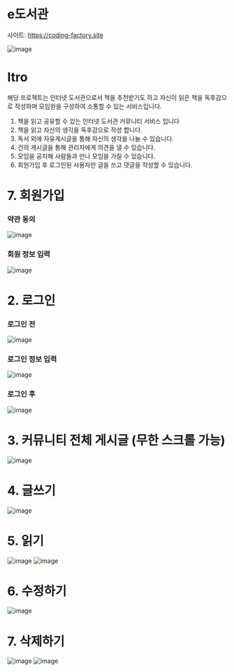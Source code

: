 # e도서관

사이트: https://coding-factory.site

![image](https://user-images.githubusercontent.com/61128538/169918135-5bd35c9e-fa98-4b7b-89a3-b52d657bc187.png)

# Itro

해당 프로젝트는 인터넷 도서관으로서 책을 추천받기도 하고 자신이 읽은 책을 독후감으로 작성하며
모임원을 구성하여 소통할 수 있는 서비스입니다.

1. 책을 읽고 공유할 수 있는 인터넷 도서관 커뮤니티 서비스 입니다
2. 책을 읽고 자신의 생각을 독후감으로 작성 합니다.
3. 독서 외에 자유게시글을 통해 자신의 생각을 나눌 수 있습니다.
4. 건의 게시글을 통해 관리자에게 의견을 낼 수 있습니다.
5. 모임을 공지해 사람들과 만나 모임을 가질 수 있습니다.
6. 회원가입 후 로그인된 사용자만 글을 쓰고 댓글을 작성할 수 있습니다.

# 7. 회원가입

### 약관 동의

![image](https://user-images.githubusercontent.com/61128538/153403470-330a9735-768c-4d75-bab9-c0d8dd233d4a.png)

### 회원 정보 입력

![image](https://user-images.githubusercontent.com/61128538/153403564-4361cc81-7a9b-407d-8ac6-37fc1707e5a5.png)

# 2. 로그인

### 로그인 전

![image](https://user-images.githubusercontent.com/61128538/153403692-95924e83-08a5-4339-ad98-40f32b496c37.png)

### 로그인 정보 입력

![image](https://user-images.githubusercontent.com/61128538/153403618-bebfeda0-d451-48d5-846a-1a132e478a15.png)

### 로그인 후

![image](https://user-images.githubusercontent.com/61128538/153403732-760853f0-af0a-4da0-8499-45cb2d834f96.png)

# 3. 커뮤니티 전체 게시글 (무한 스크롤 가능)

![image](https://user-images.githubusercontent.com/61128538/153403861-c78e0889-ba9f-4761-96ce-e695180f1e72.png)

# 4. 글쓰기

![image](https://user-images.githubusercontent.com/61128538/153404030-f0f3e5d5-62e0-412a-a23a-b8dd4ac13c97.png)

# 5. 읽기

![image](https://user-images.githubusercontent.com/61128538/153404098-f4403c4a-e9fb-4456-a1bc-6c13e79c0c6e.png)
![image](https://user-images.githubusercontent.com/61128538/153404136-975e0bad-e5b8-4fc5-aa25-3165a231eb32.png)

# 6. 수정하기

![image](https://user-images.githubusercontent.com/61128538/153404264-2e1e3475-6166-497d-9d49-9f24514d0fb1.png)

# 7. 삭제하기

![image](https://user-images.githubusercontent.com/61128538/153404384-3d1fa73e-b8c5-4f40-814f-d52d45e6a5c6.png)
![image](https://user-images.githubusercontent.com/61128538/153404439-8a3ff4bc-d066-49fa-8c86-92dd0cd78196.png)
